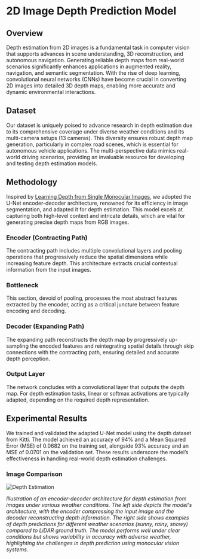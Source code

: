 # 2D Image Depth Prediction Model

## Overview

Depth estimation from 2D images is a fundamental task in computer vision that supports advances in scene understanding, 3D reconstruction, and autonomous navigation. Generating reliable depth maps from real-world scenarios significantly enhances applications in augmented reality, navigation, and semantic segmentation. With the rise of deep learning, convolutional neural networks (CNNs) have become crucial in converting 2D images into detailed 3D depth maps, enabling more accurate and dynamic environmental interactions.

## Dataset

Our dataset is uniquely poised to advance research in depth estimation due to its comprehensive coverage under diverse weather conditions and its multi-camera setups (13 cameras). This diversity ensures robust depth map generation, particularly in complex road scenes, which is essential for autonomous vehicle applications. The multi-perspective data mimics real-world driving scenarios, providing an invaluable resource for developing and testing depth estimation models.

## Methodology

Inspired by [Learning Depth from Single Monocular Images](https://arxiv.org/abs/1502.07411), we adopted the U-Net encoder-decoder architecture, renowned for its efficiency in image segmentation, and adapted it for depth estimation. This model excels at capturing both high-level context and intricate details, which are vital for generating precise depth maps from RGB images.

### Encoder (Contracting Path)

The contracting path includes multiple convolutional layers and pooling operations that progressively reduce the spatial dimensions while increasing feature depth. This architecture extracts crucial contextual information from the input images.

### Bottleneck

This section, devoid of pooling, processes the most abstract features extracted by the encoder, acting as a critical juncture between feature encoding and decoding.

### Decoder (Expanding Path)

The expanding path reconstructs the depth map by progressively up-sampling the encoded features and reintegrating spatial details through skip connections with the contracting path, ensuring detailed and accurate depth perception.

### Output Layer

The network concludes with a convolutional layer that outputs the depth map. For depth estimation tasks, linear or softmax activations are typically adapted, depending on the required depth representation.

## Experimental Results

We trained and validated the adapted U-Net model using the depth dataset from Kitti. The model achieved an accuracy of 94% and a Mean Squared Error (MSE) of 0.0682 on the training set, alongside 93% accuracy and an MSE of 0.0701 on the validation set. These results underscore the model’s effectiveness in handling real-world depth estimation challenges.

### Image Comparison

![Depth Estimation](https://github.com/WonLabUCI/Drive-Dataset/blob/f6a534bc84398e4ed6ed4c2ab45518a8eb106d8e/Projects/Figure/Depth-Estimation.png)

*Illustration of an encoder-decoder architecture for depth estimation from images under various weather conditions. The left side depicts the model's architecture, with the encoder compressing the input image and the decoder reconstructing depth information. The right side shows examples of depth predictions for different weather scenarios (sunny, rainy, snowy) compared to LiDAR ground truth. The model performs well under clear conditions but shows variability in accuracy with adverse weather, highlighting the challenges in depth prediction using monocular vision systems.*

